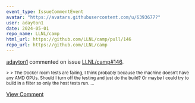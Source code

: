```yaml
---
event_type: IssueCommentEvent
avatar: "https://avatars.githubusercontent.com/u/6393677?"
user: adayton1
date: 2024-05-01
repo_name: LLNL/camp
html_url: https://github.com/LLNL/camp/pull/146
repo_url: https://github.com/LLNL/camp
---
```


<a href='https://github.com/adayton1' target='_blank'>adayton1</a> commented on issue <a href='https://github.com/LLNL/camp/pull/146' target='_blank'>LLNL/camp#146</a>.

<small>> > The Docker rocm tests are failing, I think probably because the machine doesn't have any AMD GPUs. Should I turn off the testing and just do the build? Or maybe I could try to build in a filter so only the host tests run....</small>

<a href='https://github.com/LLNL/camp/pull/146' target='_blank'>View Comment</a>